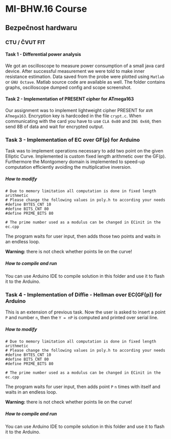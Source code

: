 # MI-BHW.16 Course
## Bezpečnost hardwaru
### CTU / ČVUT FIT

#### Task 1 - Differential power analysis
We got an oscilloscope to measure power consumption of a small java card device. After successful measurement we were told to make inner resistance estimation. Data saved from the probe were plotted using `Matlab` or `GNU Octave`. Matlab source code are available as well. The folder contains graphs, oscilloscope dumped config and scope screenshot.

#### Task 2 - Implementation of PRESENT cipher for ATmega163
Our assignment was to implement lightweight cipher PRESENT for `AVR` `ATmega163`. Encryption key is hardcoded in the file `crypt.c`. When communicating with the card you have to use `CLA 0x80` and `INS 0x60`, then send 8B of data and wait for encrypted output.

### Task 3 - Implementation of EC over GF(p) for Arduino
Task was to implement operations necessary to add two point on the given Elliptic Curve. Implemented is custom fixed length arithmetic over the GF(p). Furthermore the Montgomery domain is implemented to speed-up computation efficiently avoiding the multiplicative inversion.

##### How to modify
```
# Due to memory limitation all computation is done in fixed length arithmetic
# Please change the following values in poly.h to according your needs
#define BYTES_CNT 10
#define BITS_CNT 80
#define PRIME_BITS 80

# The prime number used as a modulus can be changed in ECinit in the ec.cpp

```

The program waits for user input, then adds those two points and waits in an endless loop.

**Warning:** there is not check whether points lie on the curve!

##### How to compile and run
You can use Arduino IDE to compile solution in this folder and use it to flash it to the Arduino.

### Task 4 - Implementation of Diffie - Hellman over EC(GF(p)) for Arduino
This is an extension of previous task. Now the user is asked to insert a point `P` and number `n`, then the `Y = nP` is computed and printed over serial line.

##### How to modify
```
# Due to memory limitation all computation is done in fixed length arithmetic
# Please change the following values in poly.h to according your needs
#define BYTES_CNT 10
#define BITS_CNT 80
#define PRIME_BITS 80

# The prime number used as a modulus can be changed in ECinit in the ec.cpp
```

The program waits for user input, then adds point `P` `n` times with itself and waits in an endless loop.

**Warning:** there is not check whether points lie on the curve!

##### How to compile and run
You can use Arduino IDE to compile solution in this folder and use it to flash it to the Arduino.
